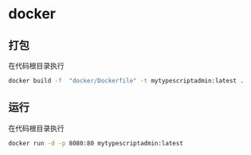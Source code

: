 # docker

## 打包

在代码根目录执行

```bash
docker build -f  "docker/Dockerfile" -t mytypescriptadmin:latest .
```

## 运行

在代码根目录执行

```bash
docker run -d -p 8080:80 mytypescriptadmin:latest
```
